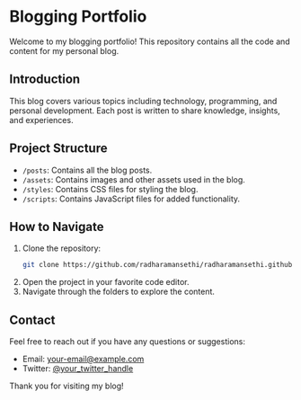 
# Blogging Portfolio

Welcome to my blogging portfolio! This repository contains all the code and content for my personal blog.

## Introduction

This blog covers various topics including technology, programming, and personal development. Each post is written to share knowledge, insights, and experiences.

## Project Structure

- `/posts`: Contains all the blog posts.
- `/assets`: Contains images and other assets used in the blog.
- `/styles`: Contains CSS files for styling the blog.
- `/scripts`: Contains JavaScript files for added functionality.

## How to Navigate

1. Clone the repository:
    ```bash
    git clone https://github.com/radharamansethi/radharamansethi.github.io.git
    ```
2. Open the project in your favorite code editor.
3. Navigate through the folders to explore the content.

## Contact

Feel free to reach out if you have any questions or suggestions:

- Email: [your-email@example.com](mailto:your-email@example.com)
- Twitter: [@your_twitter_handle](https://twitter.com/your_twitter_handle)

Thank you for visiting my blog!
